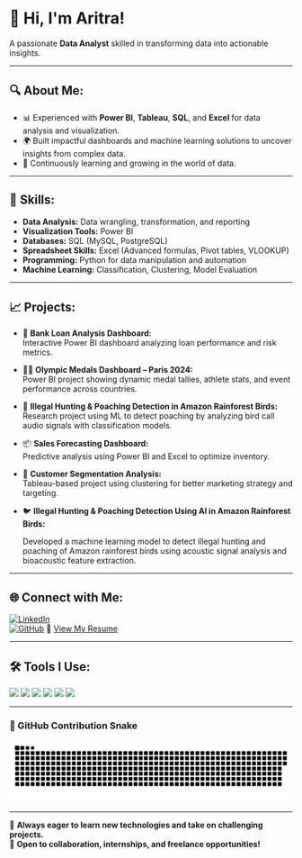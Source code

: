 # 👋 Hi, I'm Aritra!  
A passionate **Data Analyst** skilled in transforming data into actionable insights.

---

## 🔍 **About Me:**

* 📊 Experienced with **Power BI**, **Tableau**, **SQL**, and **Excel** for data analysis and visualization.
* 🌍 Built impactful dashboards and machine learning solutions to uncover insights from complex data.
* 🚀 Continuously learning and growing in the world of data.

---

## 💼 **Skills:**

* **Data Analysis:** Data wrangling, transformation, and reporting  
* **Visualization Tools:** Power BI  
* **Databases:** SQL (MySQL, PostgreSQL)  
* **Spreadsheet Skills:** Excel (Advanced formulas, Pivot tables, VLOOKUP)  
* **Programming:** Python for data manipulation and automation  
* **Machine Learning:** Classification, Clustering, Model Evaluation  

---

## 📈 **Projects:**

- 🔢 **Bank Loan Analysis Dashboard:**  
  Interactive Power BI dashboard analyzing loan performance and risk metrics.

- 🏋️‍♂️ **Olympic Medals Dashboard – Paris 2024:**  
  Power BI project showing dynamic medal tallies, athlete stats, and event performance across countries.

- 🌳 **Illegal Hunting & Poaching Detection in Amazon Rainforest Birds:**  
  Research project using ML to detect poaching by analyzing bird call audio signals with classification models.

- 📦 **Sales Forecasting Dashboard:**  
  Predictive analysis using Power BI and Excel to optimize inventory.

- 🧠 **Customer Segmentation Analysis:**  
  Tableau-based project using clustering for better marketing strategy and targeting.
- 🐦 **Illegal Hunting & Poaching Detection Using AI in Amazon Rainforest Birds:**

   Developed a machine learning model to detect illegal hunting and poaching of Amazon rainforest birds using acoustic signal analysis and bioacoustic feature extraction.
  
---

## 🌐 **Connect with Me:**

[![LinkedIn](https://img.shields.io/badge/LinkedIn-Connect-blue)](https://www.linkedin.com/in/aritrasadhukhan)  
[![GitHub](https://img.shields.io/badge/GitHub-Follow-black)](https://github.com/your-github-username)
📄 [View My Resume](https://github.com/AritraSadhukhan/AritraSadhukhan/blob/main/Aritra%20Sadhukhan-%20Data%20Analyst%20Resume2.docx)


---

## 🛠️ **Tools I Use:**

<img src="https://img.shields.io/badge/Power%20BI-FAE042?style=for-the-badge&logo=powerbi&logoColor=black" />
<img src="https://img.shields.io/badge/Tableau-E97627?style=for-the-badge&logo=tableau&logoColor=white" />
<img src="https://img.shields.io/badge/SQL-4479A1?style=for-the-badge&logo=postgresql&logoColor=white" />
<img src="https://img.shields.io/badge/Excel-217346?style=for-the-badge&logo=microsoft-excel&logoColor=white" />
<img src="https://img.shields.io/badge/Python-3776AB?style=for-the-badge&logo=python&logoColor=white" />
<img src="https://img.shields.io/badge/Machine%20Learning-FF6F61?style=for-the-badge&logo=scikit-learn&logoColor=white" />

---

### 🐍 GitHub Contribution Snake

![GitHub Snake Light](https://raw.githubusercontent.com/AritraSadhukhan/AritraSadhukhan/output/github-snake.svg)

---

🌱 **Always eager to learn new technologies and take on challenging projects.**  
🔎 **Open to collaboration, internships, and freelance opportunities!**
